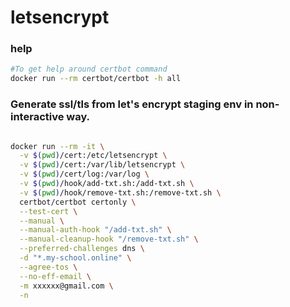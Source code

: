 # letsencrypt

### help
```sh
#To get help around certbot command
docker run --rm certbot/certbot -h all
```

### Generate ssl/tls from let's encrypt staging env in non-interactive way.

```sh

docker run --rm -it \
  -v $(pwd)/cert:/etc/letsencrypt \
  -v $(pwd)/cert:/var/lib/letsencrypt \
  -v $(pwd)/cert/log:/var/log \
  -v $(pwd)/hook/add-txt.sh:/add-txt.sh \
  -v $(pwd)/hook/remove-txt.sh:/remove-txt.sh \
  certbot/certbot certonly \
  --test-cert \
  --manual \
  --manual-auth-hook "/add-txt.sh" \
  --manual-cleanup-hook "/remove-txt.sh" \
  --preferred-challenges dns \
  -d "*.my-school.online" \
  --agree-tos \
  --no-eff-email \
  -m xxxxxx@gmail.com \
  -n

```